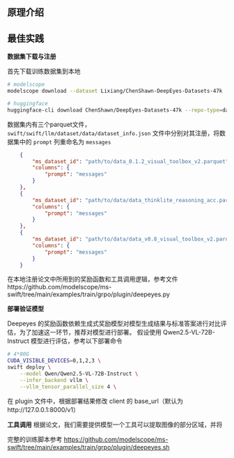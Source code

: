 

## 原理介绍


## 最佳实践

**数据集下载与注册**

首先下载训练数据集到本地
```bash
# modelscope
modelscope download --dataset Lixiang/ChenShawn-DeepEyes-Datasets-47k

# huggingface
huggingface-cli download ChenShawn/DeepEyes-Datasets-47k --repo-type=dataset
```

数据集内有三个parquet文件，`swift/swift/llm/dataset/data/dataset_info.json` 文件中分别对其注册，将数据集中的 `prompt` 列重命名为 `messages`

```json
    {
        "ms_dataset_id": "path/to/data_0.1.2_visual_toolbox_v2.parquet",
        "columns": {
            "prompt": "messages"
        }
    },
    {
        "ms_dataset_id": "path/to/data/data_thinklite_reasoning_acc.parquet",
        "columns": {
            "prompt": "messages"
        }
    },
    {
        "ms_dataset_id": "path/to/data/data_v0.8_visual_toolbox_v2.parquet",
        "columns": {
            "prompt": "messages"
        }
    }
```

在本地注册论文中所用到的奖励函数和工具调用逻辑，参考文件https://github.com/modelscope/ms-swift/tree/main/examples/train/grpo/plugin/deepeyes.py

**部署验证模型**

Deepeyes 的奖励函数依赖生成式奖励模型对模型生成结果与标准答案进行对比评估，为了加速这一环节，推荐对模型进行部署。
假设使用 Qwen2.5-VL-72B-Instruct 模型进行评估，参考以下部署命令
```bash
# 4*80G
CUDA_VISIBLE_DEVICES=0,1,2,3 \
swift deploy \
    --model Qwen/Qwen2.5-VL-72B-Instruct \
    --infer_backend vllm \
    --vllm_tensor_parallel_size 4 \
```

在 plugin 文件中，根据部署结果修改 client 的 base_url（默认为http://127.0.0.1:8000/v1）

**工具调用**
根据论文，我们需要提供模型一个工具可以提取图像的部分区域，并将



完整的训练脚本参考 https://github.com/modelscope/ms-swift/tree/main/examples/train/grpo/plugin/deepeyes.sh
